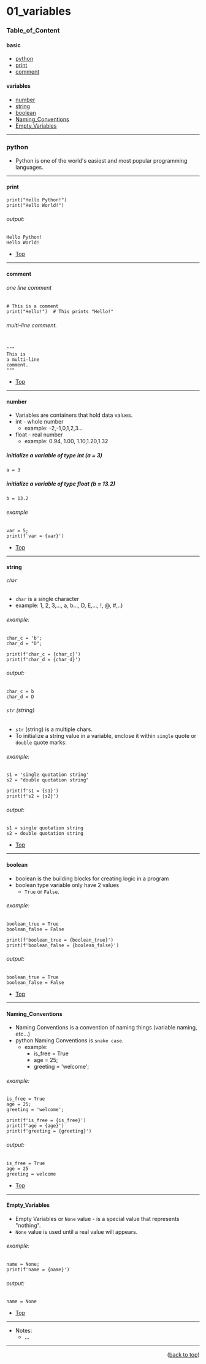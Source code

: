 <a name="topage"></a>

# 01_variables 

### Table_of_Content

#### basic
* [python](#python)
* [print](#print)
* [comment](#comment)

#### variables
* [number](#number)
* [string](#string)
* [boolean](#boolean)
* [Naming_Conventions](#Naming_Conventions)
* [Empty_Variables](#Empty_Variables)


----

### python

* Python is one of the world's easiest and most popular programming languages.

----

#### print

```
print("Hello Python!")
print("Hello World!")
```

###### output: 

```
Hello Python!
Hello World!
```


* [Top](#Table_of_Content)
----

#### comment

###### one line comment

```
# This is a comment
print("Hello!")  # This prints "Hello!"
```

###### multi-line comment.
```

"""
This is 
a multi-line 
comment.
"""
```

* [Top](#Table_of_Content)
----

#### number

* Variables are containers that hold data values.
* int - whole number
   * example: -2,-1,0,1,2,3...
* float - real number
   * example: 0.94, 1.00, 1.10,1.20,1.32

##### initialize a variable of type int (a = 3)
```
a = 3
```

#####  initialize a variable of type float (b = 13.2)
```
b = 13.2
```

###### example
```
var = 5;
print(f`var = {var}')
```

* [Top](#Table_of_Content)

----

#### string

###### `char` 
* `char` is a single character
* example: 1, 2, 3,..., a, b..., D, E,..., !, @, #,..)

###### example: 
```
char_c = 'b';
char_d = "D";

print(f'char_c = {char_c}')
print(f'char_d = {char_d}')
```

###### output: 

```
char_c = b
char_d = D
```


###### `str` (string) 
* `str` (string) is a multiple chars.
* To initialize a string value in a variable, enclose it within `single` quote or `double` quote marks:

###### example: 
```
s1 = 'single quotation string'
s2 = "double quotation string"

print(f's1 = {s1}')
print(f's2 = {s2}')
```

###### output: 

```
s1 = single quotation string
s2 = double quotation string
```

* [Top](#Table_of_Content)
----


#### boolean

* boolean is the building blocks for creating logic in a program
* boolean type variable only have 2 values
    * `True` or `False`.

###### example: 
```
boolean_true = True
boolean_false = False

print(f'boolean_true = {boolean_true}')
print(f'boolean_false = {boolean_false}')
```

###### output: 

```
boolean_true = True
boolean_false = False
```


* [Top](#Table_of_Content)
----

#### Naming_Conventions

* Naming Conventions is a convention of naming things (variable naming, etc...)
* python Naming Conventions is `snake case`.
    * example:
       * is_free = True
       * age = 25;
       * greeting = 'welcome';

###### example: 
```
is_free = True
age = 25;
greeting = 'welcome';

print(f'is_free = {is_free}')
print(f'age = {age}')
print(f'greeting = {greeting}')
```

###### output: 

```
is_free = True
age = 25
greeting = welcome
```


* [Top](#Table_of_Content)
----

#### Empty_Variables 

* Empty Variables or `None` value - is a special value that represents "nothing".
* `None` value is used until a real value will appears.

###### example: 
```
name = None;
print(f'name = {name}')
```

###### output: 
```
name = None
```

* [Top](#Table_of_Content)
----

* Notes:
   * ...

----

<p align="right">(<a href="#topage">back to top</a>)</p>
<br/>
<br/>
